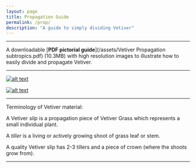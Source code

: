 ```yaml
---
layout: page
title: Propagation Guide
permalink: /prop/
description: "A guide to simply dividing Vetiver"
---
```

___

A downloadable [**PDF pictorial guide**](/assets/Vetiver Propagation subtropics.pdf) (10.3MB) with high resolution images to illustrate how to easily divide and propagate Vetiver.

___


[![alt text](https://i.imgur.com/A5MvkaAl.jpg "Dividing Vetiver into 'slips'")](https://u.teknik.io/hPbYD.jpg)

[![alt text](https://i.imgur.com/WCBORkWl.jpg "Digging Vetiver for propagation")](https://u.teknik.io/KnYJ6.jpg)

___

Terminology of Vetiver material:

A Vetiver *slip* is a propagation piece of Vetiver Grass which represents a small individual plant.

A *tiller* is a living or actively growing shoot of grass leaf or stem.

A quality Vetiver slip has 2-3 tillers and a piece of crown (where the shoots grow from).

___